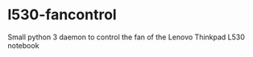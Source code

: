 l530-fancontrol
===============

Small python 3 daemon to control the fan of the Lenovo Thinkpad L530 notebook
